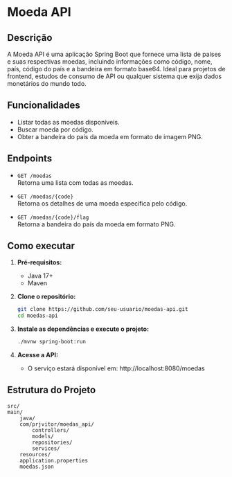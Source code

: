 # Moeda API

## Descrição

A Moeda API é uma aplicação Spring Boot que fornece uma lista de países e suas respectivas moedas, incluindo informações como código, nome, país, código do país e a bandeira em formato base64. Ideal para projetos de frontend, estudos de consumo de API ou qualquer sistema que exija dados monetários do mundo todo.

## Funcionalidades

- Listar todas as moedas disponíveis.
- Buscar moeda por código.
- Obter a bandeira do país da moeda em formato de imagem PNG.

## Endpoints

- `GET /moedas`  
  Retorna uma lista com todas as moedas.

- `GET /moedas/{code}`  
  Retorna os detalhes de uma moeda específica pelo código.

- `GET /moedas/{code}/flag`  
  Retorna a bandeira do país da moeda em formato PNG.

## Como executar

1. **Pré-requisitos:**  
   - Java 17+  
   - Maven

2. **Clone o repositório:**
   ```sh
   git clone https://github.com/seu-usuario/moedas-api.git
   cd moedas-api

3. **Instale as dependências e execute o projeto:**
    ```sh
    ./mvnw spring-boot:run
    ```
4. **Acesse a API:**
    - O serviço estará disponível em:
    http://localhost:8080/moedas

## Estrutura do Projeto
    src/
    main/
        java/
        com/prjvitor/moedas_api/
            controllers/
            models/
            repositories/
            services/
        resources/
        application.properties
        moedas.json